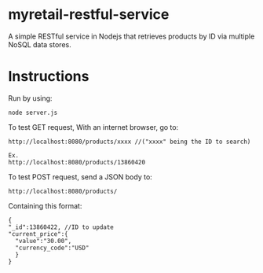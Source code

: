 # myretail-restful-service
A simple RESTful service in Nodejs that retrieves products by ID via multiple NoSQL data stores.

# Instructions
Run by using:
```
node server.js
```

To test GET request, With an internet browser, go to:
```
http://localhost:8080/products/xxxx //("xxxx" being the ID to search)

Ex.
http://localhost:8080/products/13860420
```

To test POST request, send a JSON body to:
```
http://localhost:8080/products/
```
Containing this format:
```
{
"_id":13860422, //ID to update
"current_price":{
  "value":"30.00",
  "currency_code":"USD"
  }
}
```
